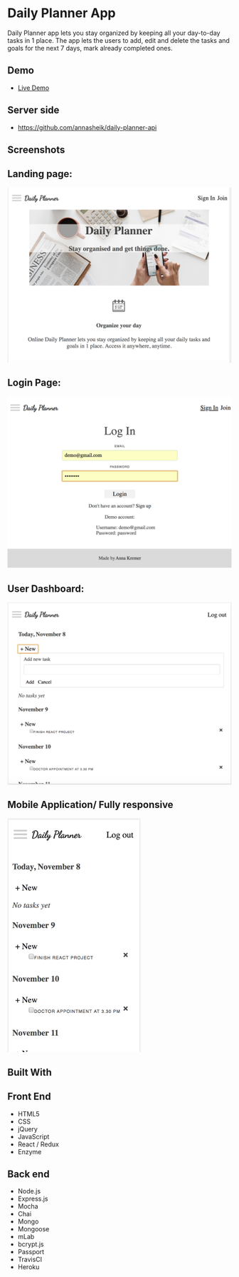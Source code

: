 # Daily Planner App
Daily Planner app lets you stay organized by keeping all your day-to-day tasks in 1 place.
The app lets the users to add, edit and delete the tasks and goals for the next 7 days, mark already 
completed ones.

## Demo
- [Live Demo](https://daily-planner-app.herokuapp.com/)

## Server side
- https://github.com/annasheik/daily-planner-api

## Screenshots

## Landing page:
![login screen](screenshots/screenshot1.png)

## Login Page:
![login page](screenshots/screenshot2.png)

## User Dashboard:
![user dashboard](screenshots/screenshot3.png)

## Mobile Application/ Fully responsive
<img src="screenshots/screenshot4.png" width="300">

## Built With
## Front End 

- HTML5
- CSS
- jQuery
- JavaScript
- React / Redux
- Enzyme
## Back end

- Node.js
- Express.js
- Mocha
- Chai
- Mongo
- Mongoose
- mLab
- bcrypt.js
- Passport
- TravisCI
- Heroku
